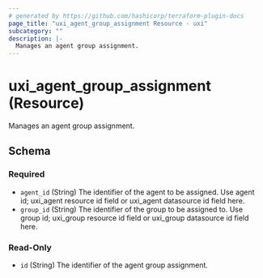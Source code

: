 ```yaml
---
# generated by https://github.com/hashicorp/terraform-plugin-docs
page_title: "uxi_agent_group_assignment Resource - uxi"
subcategory: ""
description: |-
  Manages an agent group assignment.
---
```


# uxi_agent_group_assignment (Resource)

Manages an agent group assignment.



<!-- schema generated by tfplugindocs -->
## Schema

### Required

- `agent_id` (String) The identifier of the agent to be assigned. Use agent id; uxi_agent resource id field or uxi_agent datasource id field here.
- `group_id` (String) The identifier of the group to be assigned to. Use group id; uxi_group resource id field or uxi_group datasource id field here.

### Read-Only

- `id` (String) The identifier of the agent group assignment.
